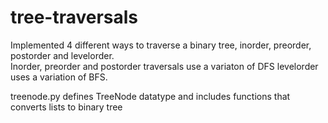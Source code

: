 # tree-traversals
Implemented 4 different ways to traverse a binary tree, inorder, preorder, postorder and levelorder.  
Inorder, preorder and postorder traversals use a variaton of DFS
levelorder uses a variation of BFS.  

treenode.py defines TreeNode datatype and includes functions that converts lists to binary tree
